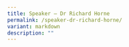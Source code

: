 ```yaml
---
title: Speaker – Dr Richard Horne
permalink: /speaker-dr-richard-horne/
variant: markdown
description: ""
---
```

